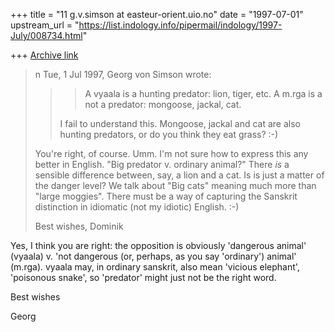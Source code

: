 +++
title = "11 g.v.simson at easteur-orient.uio.no"
date = "1997-07-01"
upstream_url = "https://list.indology.info/pipermail/indology/1997-July/008734.html"

+++
[Archive link](https://list.indology.info/pipermail/indology/1997-July/008734.html)

>n Tue, 1 Jul 1997, Georg von Simson wrote:
>
>> >A vyaala is a hunting predator: lion, tiger, etc.
>> >A m.rga is a not a predator: mongoose, jackal, cat.
>>
>> I fail to understand this. Mongoose, jackal and cat are also hunting
>> predators, or do you think they eat grass? :-)
>
>You're right, of course.  Umm.  I'm not sure how to express this any
>better in English.  "Big predator v. ordinary animal?"  There *is* a
>sensible difference between, say, a lion and a cat.  Is is just a matter
>of the danger level?  We talk about "Big cats" meaning much more than
>"large moggies".  There must be a way of capturing the Sanskrit
>distinction in idiomatic (not my idiotic) English. :-)
>
>Best wishes,
>Dominik
>
Yes, I think you are right: the opposition is obviously 'dangerous animal'
(vyaala) v. 'not dangerous (or, perhaps, as you say 'ordinary') animal'
(m.rga). vyaala may, in ordinary sanskrit, also mean 'vicious elephant',
'poisonous snake', so 'predator' might just not be the right word.

Best wishes

Georg






